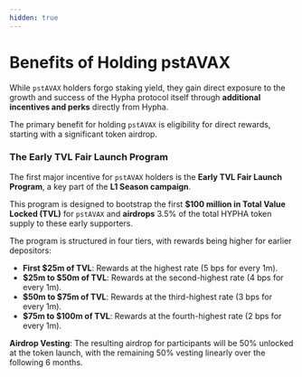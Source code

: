 ```yaml
---
hidden: true
---
```


# Benefits of Holding pstAVAX

While `pstAVAX` holders forgo staking yield, they gain direct exposure to the growth and success of the Hypha protocol itself through **additional incentives and perks** directly from Hypha.

The primary benefit for holding `pstAVAX` is eligibility for direct rewards, starting with a significant token airdrop.

### The Early TVL Fair Launch Program

The first major incentive for `pstAVAX` holders is the **Early TVL Fair Launch Program**, a key part of the **L1 Season campaign**.

This program is designed to bootstrap the first **$100 million in Total Value Locked (TVL)** for `pstAVAX` and **airdrops** 3.5% of the total HYPHA token supply to these early supporters.

The program is structured in four tiers, with rewards being higher for earlier depositors:

* **First $25m of TVL**: Rewards at the highest rate (5 bps for every 1m).
* **$25m to $50m of TVL**: Rewards at the second-highest rate (4 bps for every 1m).
* **$50m to $75m of TVL**: Rewards at the third-highest rate (3 bps for every 1m).
* **$75m to $100m of TVL**: Rewards at the fourth-highest rate (2 bps for every 1m).

**Airdrop Vesting**: The resulting airdrop for participants will be 50% unlocked at the token launch, with the remaining 50% vesting linearly over the following 6 months.
